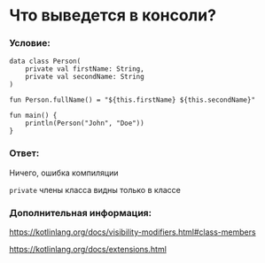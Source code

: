 # Что выведется в консоли?

### Условие:

```
data class Person(
    private val firstName: String,
    private val secondName: String
)

fun Person.fullName() = "${this.firstName} ${this.secondName}"

fun main() {
    println(Person("John", "Doe"))
}
```

### Ответ:

Ничего, ошибка компиляции

`private` члены класса видны только в классе

### Дополнительная информация:

https://kotlinlang.org/docs/visibility-modifiers.html#class-members

https://kotlinlang.org/docs/extensions.html